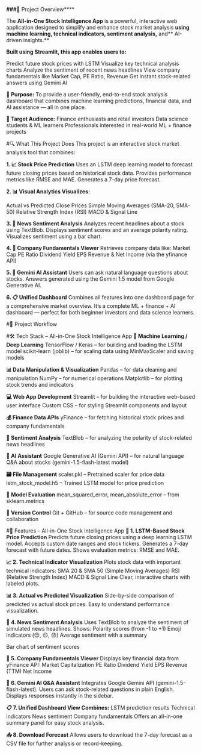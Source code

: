 **###**📘 Project Overview****

The **All-in-One Stock Intelligence App** is a powerful, interactive web application designed to simplify and enhance stock market analysis **using machine learning, technical indicators, sentiment analysis,** and** AI-driven insights.**

**Built using Streamlit, this app enables users to:**

Predict future stock prices with LSTM
Visualize key technical analysis charts
Analyze the sentiment of recent news headlines
View company fundamentals like Market Cap, PE Ratio, Revenue
Get instant stock-related answers using Gemini AI

**🎯 Purpose:**
To provide a user-friendly, end-to-end stock analysis dashboard that combines machine learning predictions, financial data, and AI assistance — all in one place.

**👥 Target Audience:**
Finance enthusiasts and retail investors
Data science students & ML learners
Professionals interested in real-world ML + finance projects

#🔍 What This Project Does
This project is an interactive stock market analysis tool that combines:

**1. 📈 Stock Price Prediction**
Uses an LSTM deep learning model to forecast future closing prices based on historical stock data.
Provides performance metrics like RMSE and MAE.
Generates a 7-day price forecast.

**2. 📊 Visual Analytics
Visualizes:**

Actual vs Predicted Close Prices
Simple Moving Averages (SMA-20, SMA-50)
Relative Strength Index (RSI)
MACD & Signal Line

**3. 🧠 News Sentiment Analysis**
Analyzes recent headlines about a stock using TextBlob.
Displays sentiment scores and an average polarity rating.
Visualizes sentiment using a bar chart.

**4. 🧾 Company Fundamentals Viewer**
Retrieves company data like:
Market Cap
PE Ratio
Dividend Yield
EPS
Revenue & Net Income
(via the yfinance API)

**5. 🤖 Gemini AI Assistant**
Users can ask natural language questions about stocks.
Answers generated using the Gemini 1.5 model from Google Generative AI.

**6. 📋 Unified Dashboard**
Combines all features into one dashboard page for a comprehensive market overview.
It’s a complete ML + finance + AI dashboard — perfect for both beginner investors and data science learners. 

#🔁 Project Workflow


#🛠️ Tech Stack – All-in-One Stock Intelligence App
**🧠 Machine Learning / Deep Learning**
TensorFlow / Keras – for building and loading the LSTM model
scikit-learn (joblib) – for scaling data using MinMaxScaler and saving models

**📊 Data Manipulation & Visualization**
Pandas – for data cleaning and manipulation
NumPy – for numerical operations
Matplotlib – for plotting stock trends and indicators

**💻 Web App Development**
Streamlit – for building the interactive web-based user interface
Custom CSS – for styling Streamlit components and layout

**💰 Finance Data APIs**
yFinance – for fetching historical stock prices and company fundamentals

**🧠 Sentiment Analysis**
TextBlob – for analyzing the polarity of stock-related news headlines

**🤖 AI Assistant**
Google Generative AI (Gemini API) – for natural language Q&A about stocks
(gemini-1.5-flash-latest model)

**🗃️ File Management**
scaler.pkl – Pretrained scaler for price data
lstm_stock_model.h5 – Trained LSTM model for price prediction

**🧪 Model Evaluation**
mean_squared_error, mean_absolute_error – from sklearn.metrics

**🔧 Version Control**
Git + GitHub – for source code management and collaboration


#🌟 Features – All-in-One Stock Intelligence App
**🔮 1. LSTM-Based Stock Price Prediction**
Predicts future closing prices using a deep learning LSTM model.
Accepts custom date ranges and stock tickers.
Generates a 7-day forecast with future dates.
Shows evaluation metrics: RMSE and MAE.

**📈 2. Technical Indicator Visualization**
Plots stock data with important technical indicators:
SMA 20 & SMA 50 (Simple Moving Averages)
RSI (Relative Strength Index)
MACD & Signal Line
Clear, interactive charts with labeled plots.

**📊 3. Actual vs Predicted Visualization**
Side-by-side comparison of predicted vs actual stock prices.
Easy to understand performance visualization.

**🧠 4. News Sentiment Analysis**
Uses TextBlob to analyze the sentiment of simulated news headlines.
Shows:
Polarity scores (from -1 to +1)
Emoji indicators (😊, 😐, 😟)
Average sentiment with a summary

Bar chart of sentiment scores

**🧾 5. Company Fundamentals Viewer**
Displays key financial data from yFinance API:
Market Capitalization
PE Ratio
Dividend Yield
EPS
Revenue (TTM)
Net Income

**🤖 6. Gemini AI Q&A Assistant**
Integrates Google Gemini API (gemini-1.5-flash-latest).
Users can ask stock-related questions in plain English.
Displays responses instantly in the sidebar.

**📋 7. Unified Dashboard View
Combines:**
LSTM prediction results
Technical indicators
News sentiment
Company fundamentals
Offers an all-in-one summary panel for easy stock analysis.

**📥 8. Download Forecast**
Allows users to download the 7-day forecast as a CSV file for further analysis or record-keeping.




